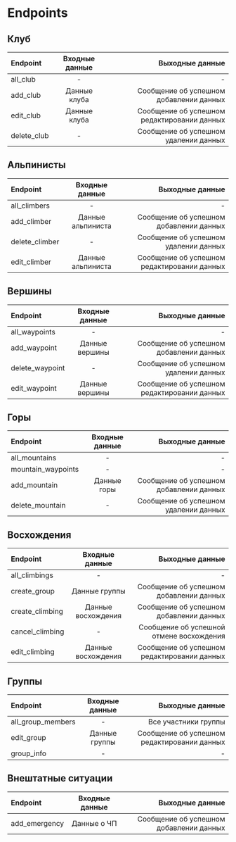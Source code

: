 # Endpoints

## Клуб

| Endpoint     |Входные данные   |Выходные данные|
|:------------- |:---------------:| -------------:|
| all_club      | -		  |     -	  |
| add_club      | Данные клуба|Сообщение об успешном добавлении данных|
| edit_club     |Данные клуба|Сообщение об успешном редактировании данных|
| delete_club|- | Сообщение об успешном удалении данных|


## Альпинисты

| Endpoint     |Входные данные   |Выходные данные|
|:------------- |:---------------:| -------------:|
|all_climbers|-|-|
|add_climber|Данные альпиниста|Сообщение об успешном добавлении данных|
|delete_climber|-|Сообщение об успешном удалении данных|
|edit_climber|Данные альпиниста|Сообщение об успешном редактировании данных|

## Вершины

| Endpoint     |Входные данные   |Выходные данные|
|:------------- |:---------------:| -------------:|
|all_waypoints|-|-|
|add_waypoint|Данные вершины|Сообщение об успешном добавлении данных|
|delete_waypoint|-|Сообщение об успешном удалении данных|
|edit_waypoint|Данные вершины|Сообщение об успешном редактировании данных|

## Горы

| Endpoint     |Входные данные   |Выходные данные|
|:------------- |:---------------:| -------------:|
|all_mountains|-|-|
|mountain_waypoints|-|-|
|add_mountain|Данные горы|Сообщение об успешном добавлении данных|
|delete_mountain|-|Сообщение об успешном удалении данных|

## Восхождения

| Endpoint     |Входные данные   |Выходные данные|
|:------------- |:---------------:| -------------:|
|all_climbings|-|-|
|create_group|Данные группы|Сообщение об успешном добавлении данных|
|create_climbing|Данные восхождения|Сообщение об успешном добавлении данных|
|cancel_climbing|-|Сообщение об успешной отмене восхождения|
|edit_climbing|Данные восхождения|Сообщение об успешном редактировании данных|

## Группы

| Endpoint     |Входные данные   |Выходные данные|
|:------------- |:---------------:| -------------:|
|all_group_members|-|Все участники группы|
|edit_group|Данные группы|Сообщение об успешном редактировании данных|
|group_info|-|-|

## Внештатные ситуации

| Endpoint     |Входные данные   |Выходные данные|
|:------------- |:---------------:| -------------:|
|add_emergency|Данные о ЧП|Сообщение об успешном добавлении данных|